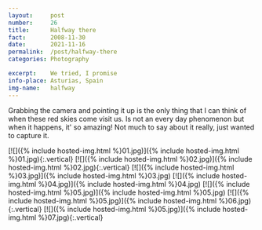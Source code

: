 ```yaml
---
layout: 	post
number:		26
title:  	Halfway there
fact:   	2008-11-30
date:   	2021-11-16
permalink:	/post/halfway-there
categories: Photography

excerpt: 	We tried, I promise
info-place: Asturias, Spain
img-name:	halfway
---
```


Grabbing the camera and pointing it up is the only thing that I can think of when these red skies come visit us. Is not an every day phenomenon but when it happens, it' so amazing! Not much to say about it really, just wanted to capture it.

<div class="gallery-{{ page.layout }}" markdown="1">

[![]({% include hosted-img.html %}01.jpg)]({% include hosted-img.html %}01.jpg){:.vertical}
[![]({% include hosted-img.html %}02.jpg)]({% include hosted-img.html %}02.jpg){:.vertical}
[![]({% include hosted-img.html %}03.jpg)]({% include hosted-img.html %}03.jpg)
[![]({% include hosted-img.html %}04.jpg)]({% include hosted-img.html %}04.jpg)
[![]({% include hosted-img.html %}05.jpg)]({% include hosted-img.html %}05.jpg)
[![]({% include hosted-img.html %}05.jpg)]({% include hosted-img.html %}06.jpg){:.vertical}
[![]({% include hosted-img.html %}05.jpg)]({% include hosted-img.html %}07.jpg){:.vertical}

</div>